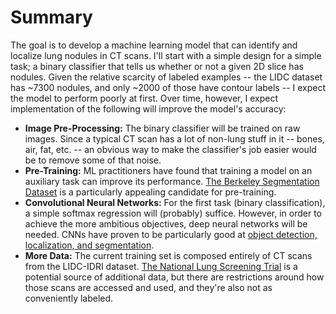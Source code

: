 # Summary
The goal is to develop a machine learning model that can identify and localize lung nodules in CT scans. I'll start with a simple design for a simple task; a binary classifier that tells us whether or not a given 2D slice has nodules. Given the relative scarcity of labeled examples -- the LIDC dataset has ~7300 nodules, and only ~2000 of those have contour labels -- I expect the model to perform poorly at first. Over time, however, I expect implementation of the following will improve the model's accuracy:
 - **Image Pre-Processing:** The binary classifier will be trained on raw images. Since a typical CT scan has a lot of non-lung stuff in it -- bones, air, fat, etc. -- an obvious way to make the classifier's job easier would be to remove some of that noise.
 - **Pre-Training:** ML practitioners have found that training a model on an auxiliary task can improve its performance. [The Berkeley Segmentation Dataset](https://www2.eecs.berkeley.edu/Research/Projects/CS/vision/bsds/) is a particularly appealing candidate for pre-training.
 - **Convolutional Neural Networks:** For the first task (binary classification),  a simple softmax regression will (probably) suffice. However, in order to achieve the more ambitious objectives, deep neural networks will be needed. CNNs have proven to be particularly good at [object detection, localization, and segmentation](https://arxiv.org/pdf/1703.06870v2.pdf).
 - **More Data:** The current training set is composed entirely of CT scans from the LIDC-IDRI dataset. [The National Lung Screening Trial](https://wiki.cancerimagingarchive.net/display/NLST/National+Lung+Screening+Trial) is a potential source of additional data, but there are restrictions around how those scans are accessed and used, and they're also not as conveniently labeled.
